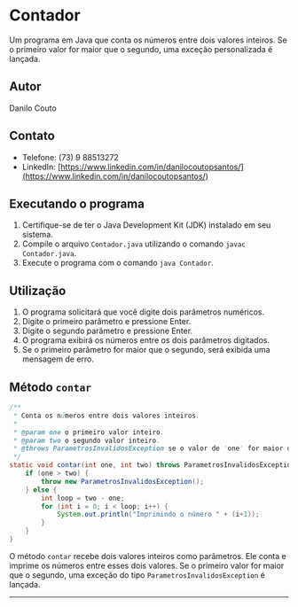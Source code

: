 # Contador

Um programa em Java que conta os números entre dois valores inteiros. Se o primeiro valor for maior que o segundo, uma exceção personalizada é lançada.

## Autor

Danilo Couto

## Contato

- Telefone: (73) 9 88513272
- LinkedIn: [https://www.linkedin.com/in/danilocoutopsantos/](https://www.linkedin.com/in/danilocoutopsantos/)

## Executando o programa

1. Certifique-se de ter o Java Development Kit (JDK) instalado em seu sistema.
2. Compile o arquivo `Contador.java` utilizando o comando `javac Contador.java`.
3. Execute o programa com o comando `java Contador`.

## Utilização

1. O programa solicitará que você digite dois parâmetros numéricos.
2. Digite o primeiro parâmetro e pressione Enter.
3. Digite o segundo parâmetro e pressione Enter.
4. O programa exibirá os números entre os dois parâmetros digitados.
5. Se o primeiro parâmetro for maior que o segundo, será exibida uma mensagem de erro.

## Método `contar`

```java
/**
 * Conta os números entre dois valores inteiros.
 * 
 * @param one o primeiro valor inteiro.
 * @param two o segundo valor inteiro.
 * @throws ParametrosInvalidosException se o valor de 'one' for maior do que 'two'.
 */
static void contar(int one, int two) throws ParametrosInvalidosException {
    if (one > two) {
        throw new ParametrosInvalidosException();
    } else {
        int loop = two - one;
        for (int i = 0; i < loop; i++) {
            System.out.println("Imprimindo o número " + (i+1));
        }
    }
}
```

O método `contar` recebe dois valores inteiros como parâmetros. Ele conta e imprime os números entre esses dois valores. Se o primeiro valor for maior que o segundo, uma exceção do tipo `ParametrosInvalidosException` é lançada.

---